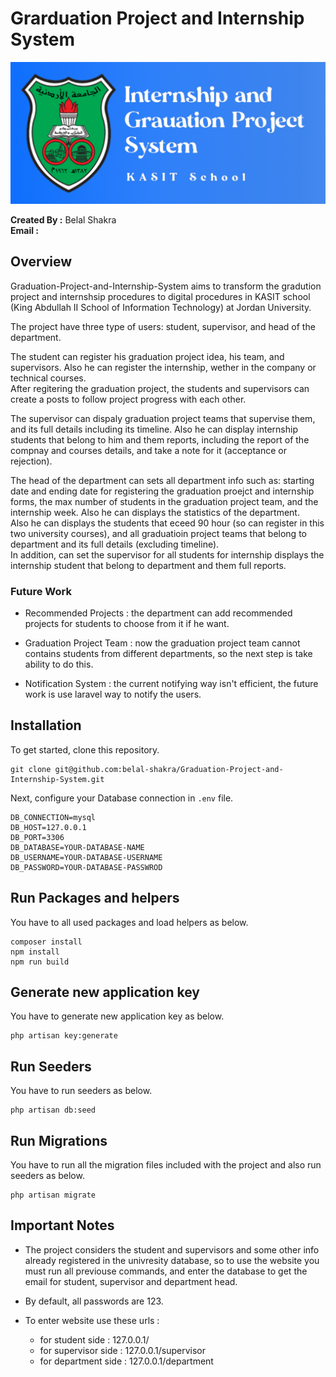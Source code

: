# Grarduation Project and Internship System

<img src="public/assets/img/all/Project-logo.png">


**Created By :** Belal Shakra  
**Email :**


## Overview

Graduation-Project-and-Internship-System aims to transform the gradution project and internshsip procedures to digital procedures in KASIT school (King Abdullah II School of Information Technology) at Jordan University.  

The project have three type of users: student, supervisor, and head of the department.  

The student can register his graduation project idea, his team, and supervisors. Also he can register the internship, wether in the company or technical courses.  
After regitering the graduation project, the students and supervisors can create a posts to follow project progress with each other.  

The supervisor can dispaly graduation project teams that supervise them, and its full details including its timeline. Also he can display internship students that belong to him and them reports, including the report of the compnay and courses details, and take a note for it (acceptance or rejection).  

The head of the department can sets all department info such as: starting date and ending date for registering the graduation proejct and internship forms, the max number of students in the graduation project team, and the internship week. Also he can displays the statistics of the department.  
Also he can displays the students that eceed 90 hour (so can register in this two university courses), and all graduatioin project teams that belong to department and its full details (excluding timeline).  
In addition, can set the supervisor for all students for internship displays the internship student that belong to department and them full reports.  


### Future Work

* Recommended Projects : the department can add recommended projects for students to choose from it if he want.  

* Graduation Project Team : now the graduation project team cannot contains students from different departments, so the next step is take ability to do this.  

* Notification System : the current notifying way isn't efficient, the future work is use laravel way to notify the users.  


## Installation

To get started, clone this repository.

```
git clone git@github.com:belal-shakra/Graduation-Project-and-Internship-System.git
```

Next, configure your Database connection in `.env` file.

```
DB_CONNECTION=mysql
DB_HOST=127.0.0.1
DB_PORT=3306
DB_DATABASE=YOUR-DATABASE-NAME
DB_USERNAME=YOUR-DATABASE-USERNAME
DB_PASSWORD=YOUR-DATABASE-PASSWROD
```

## Run Packages and helpers

You have to all used packages and load helpers as below.

```
composer install
npm install
npm run build
```

## Generate new application key

You have to generate new application key as below.

```
php artisan key:generate
```

## Run Seeders

You have to run seeders as below.

```
php artisan db:seed
```

## Run Migrations

You have to run all the migration files included with the project and also run seeders as below.

```
php artisan migrate
```

## Important Notes

* The project considers the student and supervisors and some other info already registered in the univresity database, so to use the website you must run all previouse commands, and enter the database to get the email for student, supervisor and department head.  

* By default, all passwords are 123.  

* To enter website use these urls :
  * for student side : 127.0.0.1/
  * for supervisor side : 127.0.0.1/supervisor
  * for department side : 127.0.0.1/department
